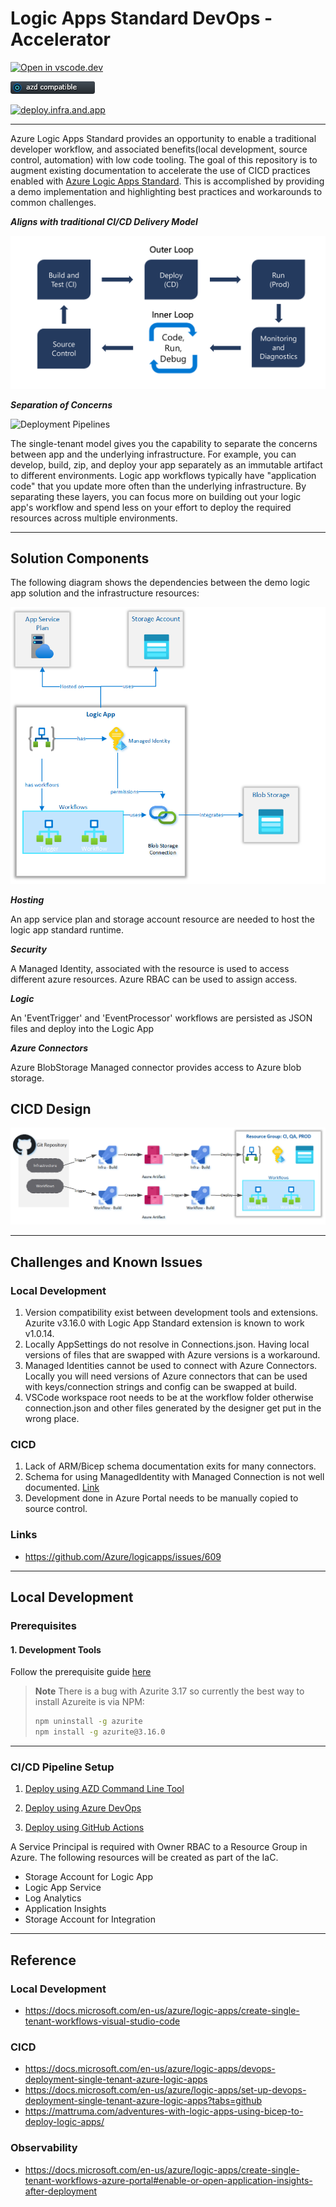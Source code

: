 # Logic Apps Standard DevOps - Accelerator

[![Open in vscode.dev](https://img.shields.io/badge/Open%20in-vscode.dev-blue)][1]

[1]: https://vscode.dev/github/lluppesms/logicapps.standard.demo/

![azd Compatible](/Docs/images/AZD_Compatible.png)

[![deploy.infra.and.app](https://github.com/lluppesms/logicapps.standard.demo/actions/workflows/deploy-infra-logicapp.yml/badge.svg)](https://github.com/lluppesms/logicapps.standard.demo/actions/workflows/deploy-infra-logicapp.yml)

---

Azure Logic Apps Standard provides an opportunity to enable a traditional developer workflow, and associated benefits(local development, source control, automation) with low code tooling. The goal of this repository is to augment existing documentation to accelerate the use of CICD practices enabled with [Azure Logic Apps Standard](https://docs.microsoft.com/en-us/azure/logic-apps/devops-deployment-single-tenant-azure-logic-apps). This is accomplished by providing a demo implementation and highlighting best practices and workarounds to common challenges.

***Aligns with traditional CI/CD Delivery Model***

![Pipeline Design](Docs/images/developer-delivery.png)

***Separation of Concerns***

![Deployment Pipelines](https://docs.microsoft.com/en-us/azure/logic-apps/media/devops-deployment-single-tenant/deployment-pipelines-logic-apps.png)

The single-tenant model gives you the capability to separate the concerns between app and the underlying infrastructure. For example, you can develop, build, zip, and deploy your app separately as an immutable artifact to different environments. Logic app workflows typically have "application code" that you update more often than the underlying infrastructure. By separating these layers, you can focus more on building out your logic app's workflow and spend less on your effort to deploy the required resources across multiple environments.

---

## Solution Components

The following diagram shows the dependencies between the demo logic app solution and the infrastructure resources:

![Deployment Pipelines](Docs/images/design-structure.png)

***Hosting***

An app service plan and storage account resource are needed to host the logic app standard runtime.

***Security***

A Managed Identity, associated with the resource is used to access different azure resources. Azure RBAC can be used to assign access.

***Logic***

An 'EventTrigger' and 'EventProcessor' workflows are persisted as JSON files and deploy into the Logic App

***Azure Connectors***

Azure BlobStorage Managed connector provides access to Azure blob storage.

## CICD Design

![Pipeline Design](Docs/images/design-cicd-detail.png)

---

## Challenges and Known Issues

### Local Development

1. Version compatibility exist between development tools and extensions. Azurite v3.16.0 with Logic App Standard extension is known to work v1.0.14.
2. Locally AppSettings do not resolve in Connections.json. Having local versions of files that are swapped with Azure versions is a workaround.
3. Managed Identities cannot be used to connect with Azure Connectors. Locally you will need versions of Azure connectors that can be used with keys/connection strings and config can be swapped at build.
4. VSCode workspace root needs to be at the workflow folder otherwise connection.json and other files generated by the designer get put in the wrong place.

### CICD

1. Lack of ARM/Bicep schema documentation exits for many connectors.
2. Schema for using ManagedIdentity with Managed Connection is not well documented. [Link](https://github.com/Azure/bicep/issues/5516)
3. Development done in Azure Portal needs to be manually copied to source control.

### Links

- https://github.com/Azure/logicapps/issues/609

---

## Local Development

### Prerequisites

#### 1. Development Tools

Follow the prerequisite guide [here](https://docs.microsoft.com/en-us/azure/logic-apps/create-single-tenant-workflows-visual-studio-code#prerequisites)

> **Note**
> There is a bug with Azurite 3.17 so currently the best way to install Azureite is via NPM:
>
> ``` bash
> npm uninstall -g azurite
> npm install -g azurite@3.16.0
> ```

---

### CI/CD Pipeline Setup

1. [Deploy using AZD Command Line Tool](/Docs/AzdDeploy.md)

2. [Deploy using Azure DevOps](/Docs/AzureDevOps.md)

3. [Deploy using GitHub Actions](/Docs/GitHubActions.md)


A Service Principal is required with Owner RBAC to a Resource Group in Azure. The following resources will be created as part of the IaC.

- Storage Account for Logic App
- Logic App Service
- Log Analytics
- Application Insights
- Storage Account for Integration

---

## Reference

### Local Development

- https://docs.microsoft.com/en-us/azure/logic-apps/create-single-tenant-workflows-visual-studio-code

### CICD

- https://docs.microsoft.com/en-us/azure/logic-apps/devops-deployment-single-tenant-azure-logic-apps
- https://docs.microsoft.com/en-us/azure/logic-apps/set-up-devops-deployment-single-tenant-azure-logic-apps?tabs=github
- https://mattruma.com/adventures-with-logic-apps-using-bicep-to-deploy-logic-apps/

### Observability

- https://docs.microsoft.com/en-us/azure/logic-apps/create-single-tenant-workflows-azure-portal#enable-or-open-application-insights-after-deployment
